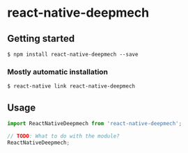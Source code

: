 # react-native-deepmech

## Getting started

`$ npm install react-native-deepmech --save`

### Mostly automatic installation

`$ react-native link react-native-deepmech`

## Usage
```javascript
import ReactNativeDeepmech from 'react-native-deepmech';

// TODO: What to do with the module?
ReactNativeDeepmech;
```
